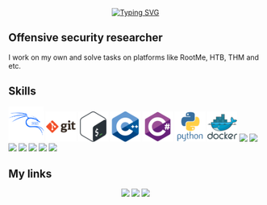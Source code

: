 <p align="center" dir="auto"><a href="https://git.io/typing-svg"><img src="https://readme-typing-svg.demolab.com?font=Fira+Code&duration=3000&pause=1000&center=true&repeat=false&width=435&lines=Hello+there!;+I'm+infrar3d+%3A%5D" alt="Typing SVG" /></a> </p>
     
## Offensive security researcher

I work on my own and solve tasks on platforms like RootMe, HTB, THM and etc.

## Skills

<p align="left" dir="auto">
     <a href="https://www.kali.org/"><img src="https://github.com/devicons/devicon/blob/master/icons/kalilinux/kalilinux-plain-wordmark.svg" width=70/></a>
     <a href="https://git-scm.com/"><img src="https://github.com/devicons/devicon/blob/master/icons/git/git-original-wordmark.svg", width=60/></a>
     <a href="https://www.gnu.org/software/bash/"><img src="https://github.com/devicons/devicon/blob/master/icons/bash/bash-original.svg", width=60/></a>
     <a href="https://isocpp.org/"><img src="https://github.com/devicons/devicon/blob/master/icons/cplusplus/cplusplus-original.svg", width=60/></a>
     <a href="https://dotnet.microsoft.com/en-us/languages/csharp"><img src="https://github.com/devicons/devicon/blob/master/icons/csharp/csharp-original.svg", width=60/></a>
     <a href="https://www.python.org/"><img src="https://github.com/devicons/devicon/blob/master/icons/python/python-original-wordmark.svg", width=60/></a>
     <a href="https://www.docker.com/"><img src="https://github.com/devicons/devicon/blob/master/icons/docker/docker-original-wordmark.svg", width=60/></a>
     <a href="https://www.kali.org/tools/nmap/"><img src="https://www.kali.org/tools/nmap/images/nmap-logo.svg", width=60/></a>
     <a href="https://www.kali.org/tools/burpsuite/"><img src="https://www.kali.org/tools/burpsuite/images/burpsuite-logo.svg", width=60/></a>
     <a href="https://www.kali.org/tools/wireshark/"><img src="https://www.kali.org/tools/wireshark/images/wireshark-logo.svg", width=60/></a>
     <a href="https://www.kali.org/tools/nikto/"><img src="https://www.kali.org/tools/nikto/images/nikto-logo.svg", width=60/></a>
     <a href="https://www.kali.org/tools/peass-ng/"><img src="https://www.kali.org/tools/peass-ng/images/peass-ng-logo.svg", width=60/></a>
     <a href="https://www.kali.org/tools/hashcat/"><img src="https://www.kali.org/tools/hashcat/images/hashcat-logo.svg", width=60/></a>
     <a href="https://www.kali.org/tools/metasploit-framework/"><img src="https://www.kali.org/tools/metasploit-framework/images/metasploit-framework-logo.svg", width=60/></a>
</p>

## My links
<p align="center" dir="auto">
     <a href="https://www.root-me.org/infrar3d"><img src="https://encrypted-tbn0.gstatic.com/images?q=tbn:ANd9GcQRSYdq2aOE8QLjjvM5wbnWVBVofGp6RpDSRg&s" width=60/></a>
     <a href="https://app.hackthebox.com/profile/2479783"><img src="https://www.svgrepo.com/show/331423/hack-the-box.svg" width=60/></a>
     <a href="https://tryhackme.com/p/infrar3d"><img src="https://i.pinimg.com/564x/e4/9e/cf/e49ecf40c7fdf87b783f5d2b575fe517.jpg" width=60/></a>
</p>
